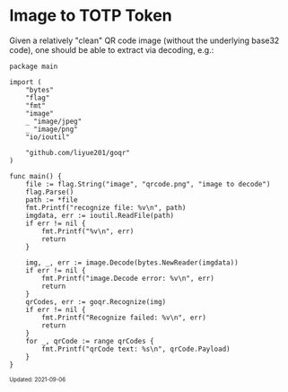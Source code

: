 Image to TOTP Token
===

Given a relatively "clean" QR code image (without the underlying base32 code),
one should be able to extract via decoding, e.g.:

```
package main

import (
	"bytes"
	"flag"
	"fmt"
	"image"
	_ "image/jpeg"
	_ "image/png"
	"io/ioutil"

	"github.com/liyue201/goqr"
)

func main() {
	file := flag.String("image", "qrcode.png", "image to decode")
	flag.Parse()
	path := *file
	fmt.Printf("recognize file: %v\n", path)
	imgdata, err := ioutil.ReadFile(path)
	if err != nil {
		fmt.Printf("%v\n", err)
		return
	}

	img, _, err := image.Decode(bytes.NewReader(imgdata))
	if err != nil {
		fmt.Printf("image.Decode error: %v\n", err)
		return
	}
	qrCodes, err := goqr.Recognize(img)
	if err != nil {
		fmt.Printf("Recognize failed: %v\n", err)
		return
	}
	for _, qrCode := range qrCodes {
		fmt.Printf("qrCode text: %s\n", qrCode.Payload)
	}
}
```

<sub><sup>Updated: 2021-09-06</sup></sub>
